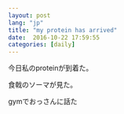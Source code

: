 ```yaml
---
layout: post
lang: "jp" 
title: "my protein has arrived"
date:  2016-10-22 17:59:55
categories: [daily]
---
```

今日私のproteinが到着た。

食戟のソーマが見た。

gymでおっさんに話た
